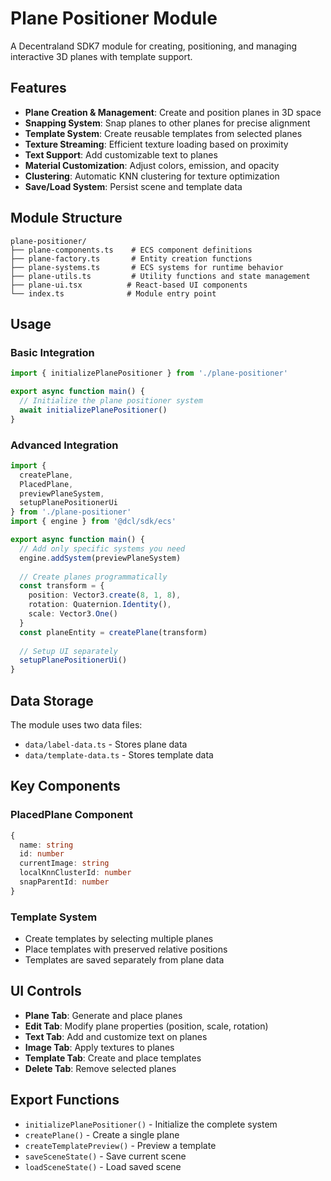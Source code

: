 # Plane Positioner Module

A Decentraland SDK7 module for creating, positioning, and managing interactive 3D planes with template support.

## Features

- **Plane Creation & Management**: Create and position planes in 3D space
- **Snapping System**: Snap planes to other planes for precise alignment
- **Template System**: Create reusable templates from selected planes
- **Texture Streaming**: Efficient texture loading based on proximity
- **Text Support**: Add customizable text to planes
- **Material Customization**: Adjust colors, emission, and opacity
- **Clustering**: Automatic KNN clustering for texture optimization
- **Save/Load System**: Persist scene and template data

## Module Structure

```
plane-positioner/
├── plane-components.ts    # ECS component definitions
├── plane-factory.ts       # Entity creation functions
├── plane-systems.ts       # ECS systems for runtime behavior
├── plane-utils.ts         # Utility functions and state management
├── plane-ui.tsx          # React-based UI components
└── index.ts              # Module entry point
```

## Usage

### Basic Integration

```typescript
import { initializePlanePositioner } from './plane-positioner'

export async function main() {
  // Initialize the plane positioner system
  await initializePlanePositioner()
}
```

### Advanced Integration

```typescript
import { 
  createPlane,
  PlacedPlane,
  previewPlaneSystem,
  setupPlanePositionerUi 
} from './plane-positioner'
import { engine } from '@dcl/sdk/ecs'

export async function main() {
  // Add only specific systems you need
  engine.addSystem(previewPlaneSystem)
  
  // Create planes programmatically
  const transform = {
    position: Vector3.create(8, 1, 8),
    rotation: Quaternion.Identity(),
    scale: Vector3.One()
  }
  const planeEntity = createPlane(transform)
  
  // Setup UI separately
  setupPlanePositionerUi()
}
```

## Data Storage

The module uses two data files:
- `data/label-data.ts` - Stores plane data
- `data/template-data.ts` - Stores template data

## Key Components

### PlacedPlane Component
```typescript
{
  name: string
  id: number
  currentImage: string
  localKnnClusterId: number
  snapParentId: number
}
```

### Template System
- Create templates by selecting multiple planes
- Place templates with preserved relative positions
- Templates are saved separately from plane data

## UI Controls

- **Plane Tab**: Generate and place planes
- **Edit Tab**: Modify plane properties (position, scale, rotation)
- **Text Tab**: Add and customize text on planes
- **Image Tab**: Apply textures to planes
- **Template Tab**: Create and place templates
- **Delete Tab**: Remove selected planes

## Export Functions

- `initializePlanePositioner()` - Initialize the complete system
- `createPlane()` - Create a single plane
- `createTemplatePreview()` - Preview a template
- `saveSceneState()` - Save current scene
- `loadSceneState()` - Load saved scene